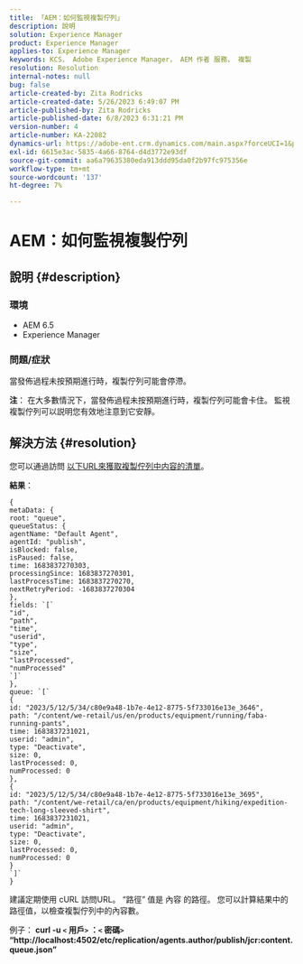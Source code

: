 ```yaml
---
title: 「AEM：如何監視複製佇列」
description: 說明
solution: Experience Manager
product: Experience Manager
applies-to: Experience Manager
keywords: KCS， Adobe Experience Manager， AEM 作者 服務， 複製
resolution: Resolution
internal-notes: null
bug: false
article-created-by: Zita Rodricks
article-created-date: 5/26/2023 6:49:07 PM
article-published-by: Zita Rodricks
article-published-date: 6/8/2023 6:31:21 PM
version-number: 4
article-number: KA-22082
dynamics-url: https://adobe-ent.crm.dynamics.com/main.aspx?forceUCI=1&pagetype=entityrecord&etn=knowledgearticle&id=4a6f6bf9-f5fb-ed11-8849-6045bd0063aa
exl-id: 6615e3ac-5835-4a66-8764-d4d3772e93df
source-git-commit: aa6a79635380eda913ddd95da0f2b97fc975356e
workflow-type: tm+mt
source-wordcount: '137'
ht-degree: 7%

---
```


# AEM：如何監視複製佇列

## 說明 {#description}


### <b>環境</b>

- AEM 6.5
- Experience Manager


### <b>問題/症狀</b>

當發佈過程未按預期進行時，複製佇列可能會停滯。

<b>注</b>： 在大多數情況下，當發佈過程未按預期進行時，複製佇列可能會卡住。 監視複製佇列可以説明您有效地注意到它安靜。


## 解決方法 {#resolution}


您可以通過訪問 [以下URL來獲取複製佇列中内容的清單](https://localhost:4502/etc/replication/agents.author/publish/jcr:content.queue.json)。

<b>結果</b>：


```
{
metaData: {
root: "queue",
queueStatus: {
agentName: "Default Agent",
agentId: "publish",
isBlocked: false,
isPaused: false,
time: 1683837270303,
processingSince: 1683837270301,
lastProcessTime: 1683837270270,
nextRetryPeriod: -1683837270304
},
fields: `[` 
"id",
"path",
"time",
"userid",
"type",
"size",
"lastProcessed",
"numProcessed"
`]` 
},
queue: `[` 
{
id: "2023/5/12/5/34/c80e9a48-1b7e-4e12-8775-5f733016e13e_3646",
path: "/content/we-retail/us/en/products/equipment/running/faba-running-pants",
time: 1683837231021,
userid: "admin",
type: "Deactivate",
size: 0,
lastProcessed: 0,
numProcessed: 0
},
{
id: "2023/5/12/5/34/c80e9a48-1b7e-4e12-8775-5f733016e13e_3695",
path: "/content/we-retail/ca/en/products/equipment/hiking/expedition-tech-long-sleeved-shirt",
time: 1683837231021,
userid: "admin",
type: "Deactivate",
size: 0,
lastProcessed: 0,
numProcessed: 0
}
`]` 
}
```




建議定期使用 cURL 訪問URL。 “路徑” 值是 內容 的路徑。 您可以計算結果中的路徑值，以檢查複製佇列中的內容數。

例子：
<b>curl -u `<` 用戶`>` ：`<` 密碼`>`  “http://localhost:4502/etc/replication/agents.author/publish/jcr:content.queue.json”</b>
